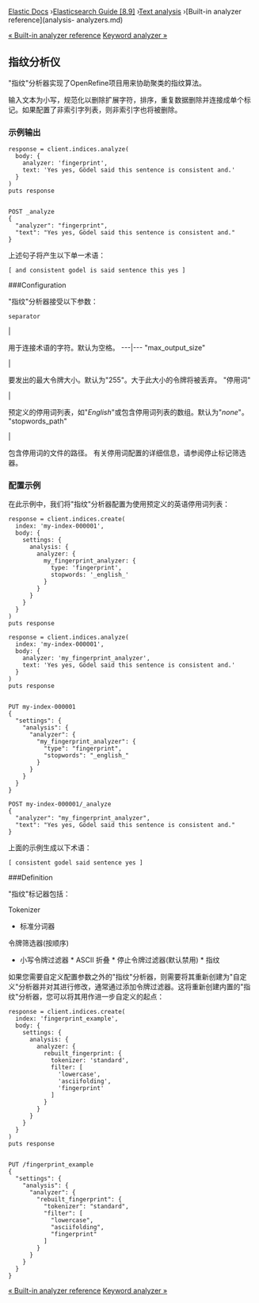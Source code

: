 

[Elastic Docs](/guide/) ›[Elasticsearch Guide [8.9]](index.md) ›[Text
analysis](analysis.md) ›[Built-in analyzer reference](analysis-
analyzers.md)

[« Built-in analyzer reference](analysis-analyzers.md) [Keyword analyzer
»](analysis-keyword-analyzer.md)

## 指纹分析仪

"指纹"分析器实现了OpenRefine项目用来协助聚类的指纹算法。

输入文本为小写，规范化以删除扩展字符，排序，重复数据删除并连接成单个标记。如果配置了非索引字列表，则非索引字也将被删除。

### 示例输出

    
    
    response = client.indices.analyze(
      body: {
        analyzer: 'fingerprint',
        text: 'Yes yes, Gödel said this sentence is consistent and.'
      }
    )
    puts response
    
    
    POST _analyze
    {
      "analyzer": "fingerprint",
      "text": "Yes yes, Gödel said this sentence is consistent and."
    }

上述句子将产生以下单一术语：

    
    
    [ and consistent godel is said sentence this yes ]

###Configuration

"指纹"分析器接受以下参数：

`separator`

|

用于连接术语的字符。默认为空格。   ---|--- "max_output_size"

|

要发出的最大令牌大小。默认为"255"。大于此大小的令牌将被丢弃。   "停用词"

|

预定义的停用词列表，如"_English_"或包含停用词列表的数组。默认为"_none_"。   "stopwords_path"

|

包含停用词的文件的路径。   有关停用词配置的详细信息，请参阅停止标记筛选器。

### 配置示例

在此示例中，我们将"指纹"分析器配置为使用预定义的英语停用词列表：

    
    
    response = client.indices.create(
      index: 'my-index-000001',
      body: {
        settings: {
          analysis: {
            analyzer: {
              my_fingerprint_analyzer: {
                type: 'fingerprint',
                stopwords: '_english_'
              }
            }
          }
        }
      }
    )
    puts response
    
    response = client.indices.analyze(
      index: 'my-index-000001',
      body: {
        analyzer: 'my_fingerprint_analyzer',
        text: 'Yes yes, Gödel said this sentence is consistent and.'
      }
    )
    puts response
    
    
    PUT my-index-000001
    {
      "settings": {
        "analysis": {
          "analyzer": {
            "my_fingerprint_analyzer": {
              "type": "fingerprint",
              "stopwords": "_english_"
            }
          }
        }
      }
    }
    
    POST my-index-000001/_analyze
    {
      "analyzer": "my_fingerprint_analyzer",
      "text": "Yes yes, Gödel said this sentence is consistent and."
    }

上面的示例生成以下术语：

    
    
    [ consistent godel said sentence yes ]

###Definition

"指纹"标记器包括：

Tokenizer

    

* 标准分词器

令牌筛选器(按顺序)

    

* 小写令牌过滤器 * ASCII 折叠 * 停止令牌过滤器(默认禁用) * 指纹

如果您需要自定义配置参数之外的"指纹"分析器，则需要将其重新创建为"自定义"分析器并对其进行修改，通常通过添加令牌过滤器。这将重新创建内置的"指纹"分析器，您可以将其用作进一步自定义的起点：

    
    
    response = client.indices.create(
      index: 'fingerprint_example',
      body: {
        settings: {
          analysis: {
            analyzer: {
              rebuilt_fingerprint: {
                tokenizer: 'standard',
                filter: [
                  'lowercase',
                  'asciifolding',
                  'fingerprint'
                ]
              }
            }
          }
        }
      }
    )
    puts response
    
    
    PUT /fingerprint_example
    {
      "settings": {
        "analysis": {
          "analyzer": {
            "rebuilt_fingerprint": {
              "tokenizer": "standard",
              "filter": [
                "lowercase",
                "asciifolding",
                "fingerprint"
              ]
            }
          }
        }
      }
    }

[« Built-in analyzer reference](analysis-analyzers.md) [Keyword analyzer
»](analysis-keyword-analyzer.md)
